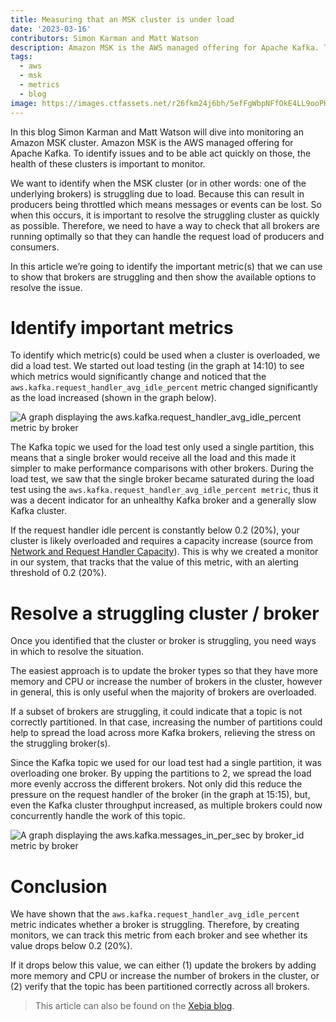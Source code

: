 ```yaml
---
title: Measuring that an MSK cluster is under load
date: '2023-03-16'
contributors: Simon Karman and Matt Watson
description: Amazon MSK is the AWS managed offering for Apache Kafka. To identify issues and to be able act quickly on those, the health of these clusters is important to monitor.
tags:
  - aws
  - msk
  - metrics
  - blog
image: https://images.ctfassets.net/r26fkm24j6bh/5efFgWbpNFfOkE4LL9ooPH/4356ad1f429cc5aeae0124af927fc426/og-banner.png
---
```


In this blog Simon Karman and Matt Watson will dive into monitoring an Amazon MSK cluster. Amazon MSK is the AWS managed offering for Apache Kafka. To identify issues and to be able act quickly on those, the health of these clusters is important to monitor.

We want to identify when the MSK cluster (or in other words: one of the underlying brokers) is struggling due to load. Because this can result in producers being throttled which means messages or events can be lost. So when this occurs, it is important to resolve the struggling cluster as quickly as possible. Therefore, we need to have a way to check that all brokers are running optimally so that they can handle the request load of producers and consumers.

In this article we’re going to identify the important metric(s) that we can use to show that brokers are struggling and then show the available options to resolve the issue.

# Identify important metrics
To identify which metric(s) could be used when a cluster is overloaded, we did a load test. We started out load testing (in the graph at 14:10) to see which metrics would significantly change and noticed that the `aws.kafka.request_handler_avg_idle_percent` metric changed significantly as the load increased (shown in the graph below).

![A graph displaying the `aws.kafka.request_handler_avg_idle_percent` metric by broker](https://images.ctfassets.net/r26fkm24j6bh/6HbtnrM5TY1pQsxGVL6L8v/cda687b2f417e0ba73846e727b389887/request-handler-graph.png)

The Kafka topic we used for the load test only used a single partition, this means that a single broker would receive all the load and this made it simpler to make performance comparisons with other brokers. During the load test, we saw that the single broker became saturated during the load test using the `aws.kafka.request_handler_avg_idle_percent metric`, thus it was a decent indicator for an unhealthy Kafka broker and a generally slow Kafka cluster.

If the request handler idle percent is constantly below 0.2 (20%), your cluster is likely overloaded and requires a capacity increase (source from [Network and Request Handler Capacity](https://www.instaclustr.com/support/documentation/kafka/monitoring-information/network-and-request-handler-capacity)). This is why we created a monitor in our system, that tracks that the value of this metric, with an alerting threshold of 0.2 (20%).

# Resolve a struggling cluster / broker
Once you identified that the cluster or broker is struggling, you need ways in which to resolve the situation.

The easiest approach is to update the broker types so that they have more memory and CPU or increase the number of brokers in the cluster, however in general, this is only useful when the majority of brokers are overloaded.

If a subset of brokers are struggling, it could indicate that a topic is not correctly partitioned. In that case, increasing the number of partitions could help to spread the load across more Kafka brokers, relieving the stress on the struggling broker(s).

Since the Kafka topic we used for our load test had a single partition, it was overloading one broker. By upping the partitions to 2, we spread the load more evenly accross the different brokers. Not only did this reduce the pressure on the request handler of the broker (in the graph at 15:15), but, even the Kafka cluster throughput increased, as multiple brokers could now concurrently handle the work of this topic.

![A graph displaying the `aws.kafka.messages_in_per_sec by broker_id` metric by broker](https://images.ctfassets.net/r26fkm24j6bh/6JTkXF0cxoypxQgvIAwRIV/e2a7500fe7199c170a02c7df6c53c90f/messages-in-graph.png)

# Conclusion
We have shown that the `aws.kafka.request_handler_avg_idle_percent` metric indicates whether a broker is struggling. Therefore, by creating monitors, we can track this metric from each broker and see whether its value drops below 0.2 (20%).

If it drops below this value, we can either (1) update the brokers by adding more memory and CPU or increase the number of brokers in the cluster, or (2) verify that the topic has been partitioned correctly across all brokers.

> This article can also be found on the [Xebia blog](https://xebia.com/blog/measuring-that-an-msk-cluster-is-under-load/).
